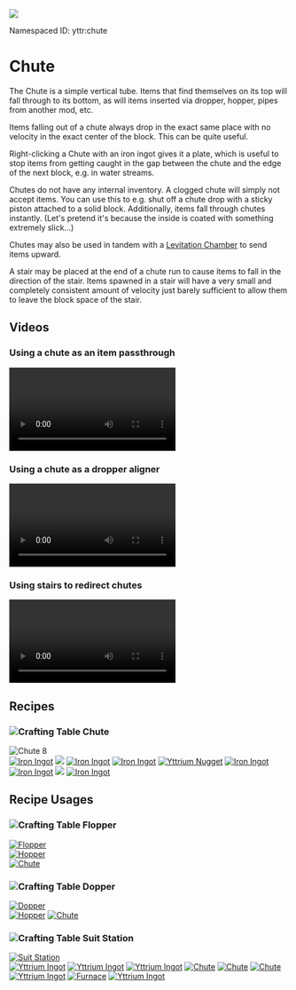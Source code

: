 <img class="infobox" src="../img/item/chute.png">

<span class="aside">Namespaced ID: <span>yttr:chute</span></span><br/>
# Chute
The Chute is a simple vertical tube. Items that find themselves on its top will fall through to its
bottom, as will items inserted via dropper, hopper, pipes from another mod, etc.

Items falling out of a chute always drop in the exact same place with no velocity in the exact
center of the block. This can be quite useful.

Right-clicking a Chute with an iron ingot gives it a plate, which is useful to stop items from
getting caught in the gap between the chute and the edge of the next block, e.g. in water streams.

Chutes do not have any internal inventory. A clogged chute will simply not accept items. You can
use this to e.g. shut off a chute drop with a sticky piston attached to a solid block.
Additionally, items fall through chutes instantly. (Let's pretend it's because the inside is coated
with something extremely slick...)

Chutes may also be used in tandem with a [Levitation Chamber](../levitation_chamber) to send items
upward.

A stair may be placed at the end of a chute run to cause items to fall in the direction of the
stair. Items spawned in a stair will have a very small and completely consistent amount of velocity
just barely sufficient to allow them to leave the block space of the stair.

## Videos

### Using a chute as an item passthrough
<video src="../img/chute_passthru.mp4" controls></video>

### Using a chute as a dropper aligner
<video src="../img/chute_aligner.mp4" controls></video>

### Using stairs to redirect chutes
<video src="../img/chute_stairs.mp4" controls></video>

## Recipes

### <img class="symbolic" title="Crafting Table" src="../img/symbolic/crafting_table.png"/> Chute
<div class="recipe" title="Namespaced ID: yttr:chute">
	<div class="output">
		<img title="Chute" src="../img/item/chute.png"/>
		<span class="quantity">8</span>
	</div>
	<div class="input">
		<a href="https://minecraft.fandom.com/wiki/Iron_Ingot"><img title="Iron Ingot" src="../img/item/iron_ingot.png"/></a>
		<a href="#"><img src="../img/item/air.png"/></a>
		<a href="https://minecraft.fandom.com/wiki/Iron_Ingot"><img title="Iron Ingot" src="../img/item/iron_ingot.png"/></a>
		<a href="https://minecraft.fandom.com/wiki/Iron_Ingot"><img title="Iron Ingot" src="../img/item/iron_ingot.png"/></a>
		<a href="../yttrium"><img title="Yttrium Nugget" src="../img/item/yttrium_nugget.png"/></a>
		<a href="https://minecraft.fandom.com/wiki/Iron_Ingot"><img title="Iron Ingot" src="../img/item/iron_ingot.png"/></a>
		<a href="https://minecraft.fandom.com/wiki/Iron_Ingot"><img title="Iron Ingot" src="../img/item/iron_ingot.png"/></a>
		<a href="#"><img src="../img/item/air.png"/></a>
		<a href="https://minecraft.fandom.com/wiki/Iron_Ingot"><img title="Iron Ingot" src="../img/item/iron_ingot.png"/></a>
	</div>
</div>

## Recipe Usages

### <img class="symbolic" title="Crafting Table" src="../img/symbolic/crafting_table.png"/> Flopper
<div class="recipe" title="Namespaced ID: yttr:flopper">
	<a href="../flopper" class="output">
		<img title="Flopper" src="../img/item/flopper.png"/>
	</a>
	<div class="input small">
		<a href="https://minecraft.fandom.com/wiki/Hopper"><img title="Hopper" src="../img/item/hopper.png"/></a>
		<div class="blank"></div>
		<a href="#"><img title="Chute" src="../img/item/chute.png"/></a>
	</div>
</div>

### <img class="symbolic" title="Crafting Table" src="../img/symbolic/crafting_table.png"/> Dopper
<div class="recipe" title="Namespaced ID: yttr:dopper">
	<a href="../dopper" class="output">
		<img title="Dopper" src="../img/item/dopper.png"/>
	</a>
	<div class="input small">
		<a href="https://minecraft.fandom.com/wiki/Hopper"><img title="Hopper" src="../img/item/hopper.png"/></a>
		<a href="#"><img title="Chute" src="../img/item/chute.png"/></a>
	</div>
</div>

### <img class="symbolic" title="Crafting Table" src="../img/symbolic/crafting_table.png"/> Suit Station
<div class="recipe" title="Namespaced ID: yttr:suit_station">
	<a href="../diving" class="output">
		<img title="Suit Station" src="../img/item/suit_station.png"/>
	</a>
	<div class="input">
		<a href="../yttrium"><img title="Yttrium Ingot" src="../img/item/yttrium_ingot.png"/></a>
		<a href="../yttrium"><img title="Yttrium Ingot" src="../img/item/yttrium_ingot.png"/></a>
		<a href="../yttrium"><img title="Yttrium Ingot" src="../img/item/yttrium_ingot.png"/></a>
		<a href="#"><img title="Chute" src="../img/item/chute.png"/></a>
		<a href="#"><img title="Chute" src="../img/item/chute.png"/></a>
		<a href="#"><img title="Chute" src="../img/item/chute.png"/></a>
		<a href="../yttrium"><img title="Yttrium Ingot" src="../img/item/yttrium_ingot.png"/></a>
		<a href="https://minecraft.fandom.com/wiki/Furnace"><img title="Furnace" src="../img/item/furnace.png"/></a>
		<a href="../yttrium"><img title="Yttrium Ingot" src="../img/item/yttrium_ingot.png"/></a>
	</div>
</div>
